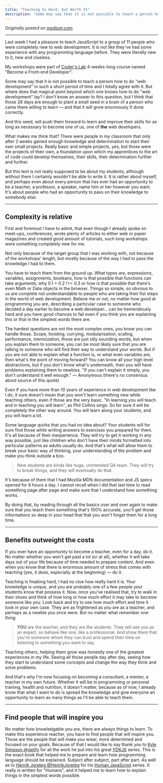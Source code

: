 ```yaml
---
title: "Teaching Is Hard, but Worth It"
description: 'Some may say that it is not possible to teach a person how to do "web development" in such a short period of time and I totally agree with it. But where does that magical point beyond which one knows how to do "web development" lay? I don''t know an answer to this question, but I think that those 28 days are enough to plant a small seed in a brain of a person who came there willing to learn — and that it will grow enormously if done correctly.'
---
```


_Originally posted on [medium.com](https://medium.com/age-of-awareness/teaching-is-hard-e467bc2c766b)_

---

Last week I had a pleasure to teach JavaScript to a group of 11 people who were completely new to web development. It is not like they've had some experience with any programming language before. They were literally new to it, new and clueless.

My workshops were part of [Coder's Lab](http://www.coderslab.pl/en/) 4-weeks-long course named "Become a Front-end Developer".

Some may say that it is not possible to teach a person how to do "web development" in such a short period of time and I totally agree with it. But where does that magical point beyond which one knows how to do "web development" lay? I don't know an answer to this question, but I think that those 28 days are enough to plant a small seed in a brain of a person who came there willing to learn — and that it will grow enormously if done correctly.

And this seed, will push them forward to learn and improve their skills for as long as necessary to become one of us, one of **the** web developers.

What makes me think that? There were people in my classroom that only after 2 weeks gained enough knowledge and determination to start their own small projects. Really basic and simple projects, yes, but those were the projects of their own, a foundation upon which my apprentices to the art of code could develop themselves, their skills, their determination further and further.

But this text is not really supposed to be about my students, although without them I certainly wouldn't be able to write it. It is rather about myself, and perhaps even about every person that has ever had an opportunity to be a teacher, a professor, a speaker, name him or her however you want. It's about people who had an opportunity to pass on their knowledge to somebody else.

---

## Complexity is relative

First and foremost I have to admit, that even though I already spoke on meet-ups, conferences, wrote plenty of articles to either web or paper magazines and created good amount of tutorials, such long workshops were something completely new for me.

Not only because of the target group that I was working with, not because of the workshops' length, but mostly because of the way I had to pass the knowledge I had to them.

You have to teach them from the ground up. What types are, expressions, variables, assignments, booleans, how is that possible that functions can take arguments, why 0.1 + 0.2 !== 0.3 or how is that possible that there's even Math or Date objects in the browser. Things so simple, so obvious to us are complete not understandable to people who are taking their fist steps in the world of web development. Believe me or not, no matter how good at programming you are, describing a particular case to someone who decided a day earlier to become a web developer… can be tremendously hard and you have good chances to fail even if you think you are explaining this or that in the simplest words there are.

The hardest questions are not the most complex ones, you know you can handle those. Scope, hoisting, currying, modularisation, scaling, performance, memoization, those are just silly sounding words, but when you explain them to someone, you can be most likely sure that you are talking to someone who will find their way to understand your words. But if you are not able to explain what a function is, or what even variables are, then what's the point of moving forward? You can know all your high level abstractions, but if you don't know what's underneath, then you will have problems explaining them to newbies. "If you can't explain it simply, you don't understand it well enough." — Anonymous (there's no consensus about source of this quote)

Even if you have more than 10 years of experience in web development like I do, it sure doesn't mean that you won't learn something new while teaching others, even if those are the very basic. "In learning you will teach and in teaching you will learn", as Phil Collins sings. So for sure it will be completely the other way around. You will learn along your students, and you will learn a lot.

Some language quirks that you had no idea about? Your students will for sure find those while writing answers to exercises you prepared for them. It's all because of their inexperience. They will try to get it working in any way possible, just like children who don't have their minds formatted into particular patterns as adults usually do. And that's what will allow them to break your basic way of thinking, your understanding of the problem and make you think outside a box.

> New students are kinda like huge, unintended QA team. They will try to break
> things, and they will eventually do that.

It's because of them that I had Mozilla MDN documentation and JS specs opened for 8 hours a day. I cannot recall when I did that last time to read something page after page and make sure that I understand how something works.

By doing that, by reading through all the basics over and over again to make sure that you teach them something that's 100% accurate, you'll get those informations so deep in your head that that you won't forget them for a long time.

---

## Benefits outweight the costs

If you ever have an opportunity to become a teacher, even for a day, do it. No matter whether you won't get paid a lot (or at all), whether it will take days out of your life because of time needed to prepare content. And even when you know that there is enormous amount of stress that comes with teaching (yes, it does, especially at the beginning) — do it.

Teaching is freaking hard, I had no clue how really hard it is. Your knowledge is unique, and you are probably one of a few people your students know that possess it. Now, once you've realised that, try to walk in their shoes and think of how long or how much effort it may take to become someone like you. Look back and try to see how much effort and time it took in your own case. They are as frightened as you are as a teacher, and perhaps as a newbie you once were. But no matter what remember one thing:

> **YOU** are the teacher, and they are the students. They will see you as an
> expert, so behave like one, like a professional. And show them that you're someone whom they can trust and spend their time on listening to something you want to say.

Teaching others, helping them grow was honestly one of the greatest experiences in my life. Seeing all those people day after day, seeing how they start to understand some concepts and change the way they think and solve problems.

And that's why I'm now focusing on becoming a consultant, a mentor, a teacher in my own future. Whether it will be in programming or personal training, health and nutrition, it doesn't matter, because as of now, I already know that what I want to do is spread the knowledge and give everyone an opportunity to learn as many things as I'll be able to teach them.

---

## Find people that will inspire you

No matter how knowledgable you are, there are always things to learn. To make this experience reacher, you have to find people that will inspire you. Those are the people that will make you wiser, more determined and focused on your goals. Because of that I would like to say thank you to [Kyle Simpson @getify](https://twitter.com/getify) for all the work he put into his great [YDKJS](https://github.com/getify/You-Dont-Know-JS) series. This is the exact book that helped me to prepare and learn how programming language should be explained. Subject after subject, part after part. As well as to [Henrik Joreteg @HenrikJoreteg](https://twitter.com/HenrikJoreteg) for his [Human JavaScript](http://humanjavascript.com/) series. It really is written for "Humans", and it helped me to learn how to explain things in the simplest words possible.
